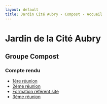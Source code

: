 ```yaml
---
layout: default
title: Jardin Cité Aubry - Compost - Accueil
---
```

# Jardin de la Cité Aubry
## Groupe Compost
### Compte rendu   
- [1ère réunion](2019_06_10_CR_Compost.html")
- [2ème réunion](2019_06_23_CR_Compost.html")
- [Formation référent site](2019_06_29_CR_Formation_referent_site.html")
- [3ème réunion](2019_07_03_CR_Compost.html")
